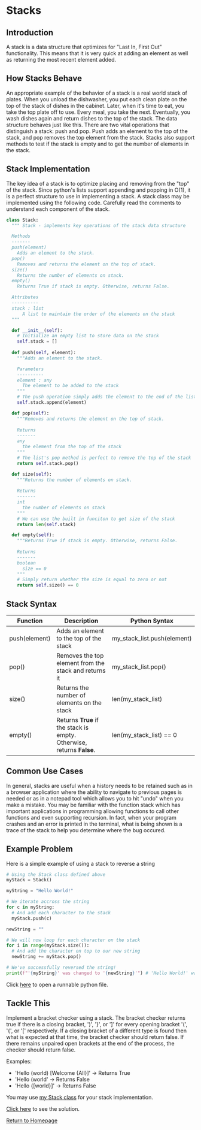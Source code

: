 # Stacks

## Introduction
A stack is a data structure that optimizes for "Last In, First Out" functionality. This means that it is very quick at adding an element as well as returning the most recent element added.

## How Stacks Behave
An appropriate example of the behavior of a stack is a real world stack of plates. When you unload the dishwasher, you put each clean plate on the top of the stack of dishes in the cabinet. Later, when it's time to eat, you take the top plate off to use. Every meal, you take the next. Eventually, you wash dishes again and return dishes to the top of the stack. The data structure behaves just like this. There are two vital operations that distinguish a stack: push and pop. Push adds an element to the top of the stack, and pop removes the top element from the stack. Stacks also support methods to test if the stack is empty and to get the number of elements in the stack.

## Stack Implementation
The key idea of a stack is to optimize placing and removing from the "top" of the stack. Since python's lists support appending and popping in O(1), it is a perfect structure to use in implementing a stack. A stack class may be implemented using the following code. Carefully read the comments to understand each component of the stack.

```python
class Stack:
  """ Stack - implements key operations of the stack data structure

  Methods
  -------
  push(element)
    Adds an element to the stack.
  pop()
    Removes and returns the element on the top of stack.
  size()
    Returns the number of elements on stack.
  empty()
    Returns True if stack is empty. Otherwise, returns False.

  Attributes
  ----------
  stack : list
      A list to maintain the order of the elements on the stack
  """

  def __init__(self):
    # Initialize an empty list to store data on the stack
    self.stack = []
  
  def push(self, element):
    """Adds an element to the stack.

    Parameters
    ----------
    element : any
      The element to be added to the stack
    """
    # The push operation simply adds the element to the end of the list
    self.stack.append(element)

  def pop(self):
    """Removes and returns the element on the top of stack.
    
    Returns
    -------
    any
      the element from the top of the stack
    """
    # The list's pop method is perfect to remove the top of the stack
    return self.stack.pop()

  def size(self):
    """Returns the number of elements on stack.
    
    Returns
    -------
    int
      the number of elements on stack
    """
    # We can use the built in funciton to get size of the stack
    return len(self.stack)

  def empty(self):
    """Returns True if stack is empty. Otherwise, returns False.
    
    Returns
    -------
    boolean
      size == 0
    """
    # Simply return whether the size is equal to zero or not
    return self.size() == 0
```

## Stack Syntax

| Function      | Description                                                           | Python Syntax               |
| ---           | ---                                                                   | ---                         |
| push(element) | Adds an element to the top of the stack                               | my_stack_list.push(element) |
| pop()         | Removes the top element from the stack and returns it                 | my_stack_list.pop()         |
| size()        | Returns the number of elements on the stack                           | len(my_stack_list)          |
| empty()       | Returns **True** if the stack is empty. Otherwise, returns **False**. | len(my_stack_list) == 0     |

## Common Use Cases

In general, stacks are useful when a history needs to be retained such as in a browser application where the ability to navigate to previous pages is needed or as in a notepad tool which allows you to hit "undo" when you make a mistake. You may be familiar with the function stack which has important applications in programming allowing functions to call other functions and even supporting recursion. In fact, when your program crashes and an error is printed in the terminal, what is being shown is a trace of the stack to help you determine where the bug occured.

## Example Problem

Here is a simple example of using a stack to reverse a string

```python
# Using the Stack class defined above
myStack = Stack()

myString = "Hello World!"

# We iterate accross the string
for c in myString:
  # And add each character to the stack
  myStack.push(c)

newString = ""

# We will now loop for each character on the stack
for i in range(myStack.size()):
  # And add the character on top to our new string
  newString += myStack.pop()

# We've successfully reversed the string!
print(f"'{myString}' was changed to '{newString}'") # 'Hello World!' was changed to '!dlroW olleH'
```

Click [here](./solutions/stacks-example.py) to open a runnable python file.

## Tackle This

Implement a bracket checker using a stack. The bracket checker returns true if there is a closing bracket, ')', '}', or ']' for every opening bracket '(', '{', or '[' respectively. If a closing bracket of a different type is found then what is expected at that time, the bracket checker should return false. If there remains unpaired open brackets at the end of the process, the checker should return false.

Examples:
* 'Hello (world) [Welcome {All}]' -> Returns True
* 'Hello (world' -> Returns False
* 'Hello {[world}]' -> Returns False

You may use [my Stack class](./solutions/stack.py) for your stack implementation.

[Click here](./solutions/stacks-problem.py) to see the solution.

[Return to Homepage](0-welcome.md)
